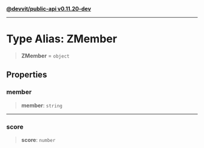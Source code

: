 [**@devvit/public-api v0.11.20-dev**](../README.md)

---

# Type Alias: ZMember

> **ZMember** = `object`

## Properties

<a id="member"></a>

### member

> **member**: `string`

---

<a id="score"></a>

### score

> **score**: `number`
